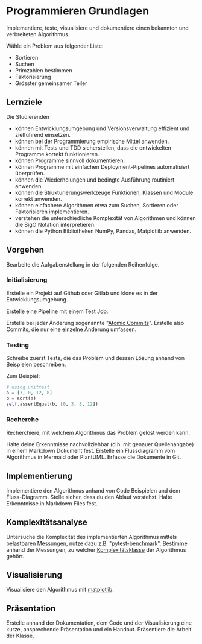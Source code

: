 # Programmieren Grundlagen

Implementiere, teste, visualisiere und dokumentiere einen bekannten und verbreiteten Algorithmus.

Wähle ein Problem aus folgender Liste:

- Sortieren
- Suchen
- Primzahlen bestimmen
- Faktorisierung
- Grösster gemeinsamer Teiler

## Lernziele

Die Studierenden

- können Entwicklungsumgebung und Versionsverwaltung effizient und zielführend einsetzen.
- können bei der Programmierung empirische Mittel anwenden.
- können mit Tests und TDD sicherstellen, dass die entwickelten Programme korrekt funktionieren.
- können Programme sinnvoll dokumentieren.
- können Programme mit einfachen Deployment-Pipelines automatisiert überprüfen.
- können die Wiederholungen und bedingte Ausführung routiniert anwenden.
- können die Strukturierungswerkzeuge Funktionen, Klassen und Module korrekt anwenden.
- können einfachere Algorithmen etwa zum Suchen, Sortieren oder Faktorisieren implementieren.
- verstehen die unterschiedliche Komplexität von Algorithmen und können die BigO Notation interpretieren.
- können die Python Bibliotheken NumPy, Pandas, Matplotlib anwenden.

## Vorgehen

Bearbeite die Aufgabenstellung in der folgenden Reihenfolge.

### Initialisierung

Erstelle ein Projekt auf Github oder Gitlab und klone es in der Entwicklungsumgebung.

Erstelle eine Pipeline mit einem Test Job.

Erstelle bei jeder Änderung sogenannte "[Atomic Commits](https://en.wikipedia.org/wiki/Atomic_commit#Atomic_commit_convention)". 
Erstelle also Commits, die nur eine einzelne Änderung umfassen.

### Testing

Schreibe zuerst Tests, die das Problem und dessen Lösung anhand von Beispielen beschreiben.

Zum Beispiel:

```python
# using unittest
a = [3, 0, 12, 8]
b = sort(a)
self.assertEqual(b, [0, 3, 8, 12])
```

### Recherche

Recherchiere, mit welchem Algorithmus das Problem gelöst werden kann.

Halte deine Erkenntnisse nachvollziehbar (d.h. mit genauer Quellenangabe) in einem Markdown Dokument fest. Erstelle ein
Flussdiagramm vom Algorithmus in Mermaid oder PlantUML. Erfasse die Dokumente in Git.

## Implementierung

Implementiere den Algorithmus anhand von Code Beispielen und dem Fluss-Diagramm. Stelle sicher, dass du den Ablauf 
verstehst. Halte Erkenntnisse in Markdown Files fest.

## Komplexitätsanalyse

Untersuche die Komplexität des implementierten Algorithmus mittels belastbaren Messungen, nutze dazu z.B. 
"[pytest-benchmark](https://pytest-benchmark.readthedocs.io/en/latest/)".
Bestimme anhand der Messungen, zu welcher [Komplexitätsklasse](https://www.bigocheatsheet.com/) der Algorithmus gehört.

## Visualisierung

Visualisiere den Algorithmus mit [matplotlib](https://matplotlib.org/).

## Präsentation

Erstelle anhand der Dokumentation, dem Code und der Visualisierung eine kurze, ansprechende Präsentation und ein 
Handout. Präsentiere die Arbeit der Klasse.